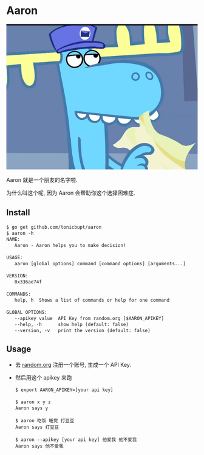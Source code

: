 # Aaron

![lumpy](https://raw.githubusercontent.com/tonicbupt/aaron/master/pic/lumpy.jpg)

Aaron 就是一个朋友的名字啦.

为什么叫这个呢, 因为 Aaron 会帮助你这个选择困难症.

## Install

```
$ go get github.com/tonicbupt/aaron
$ aaron -h
NAME:
   Aaron - Aaron helps you to make decision!

USAGE:
   aaron [global options] command [command options] [arguments...]

VERSION:
   0x336ae74f

COMMANDS:
   help, h  Shows a list of commands or help for one command

GLOBAL OPTIONS:
   --apikey value  API Key from random.org [$AARON_APIKEY]
   --help, -h      show help (default: false)
   --version, -v   print the version (default: false)
```

## Usage

* 去 [random.org](https://www.random.org/) 注册一个账号, 生成一个 API Key.
* 然后用这个 apikey 来跑

	```
	$ export AARON_APIKEY=[your api key]
	
	$ aaron x y z
	Aaron says y
	
	$ aaron 吃饭 睡觉 打豆豆
	Aaron says 打豆豆
	
	$ aaron --apikey [your api key] 他爱我 他不爱我
	Aaron says 他不爱我
	```
